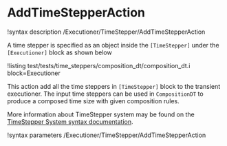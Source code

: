 # AddTimeStepperAction

!syntax description /Executioner/TimeStepper/AddTimeStepperAction

A time stepper is specified as an object inside the `[TimeStepper]` under the `[Executioner]` block
as shown below

!listing test/tests/time_steppers/composition_dt/composition_dt.i block=Executioner

This action add all the time steppers in `[TimeStepper]` block to the transient executioner. The input time steppers can be used in `CompositionDT` to produce a composed time size with given composition rules.


More information about TimeStepper system may be found on the [TimeStepper System syntax documentation](syntax/Executioner/TimeStepper/index.md).

!syntax parameters /Executioner/TimeStepper/AddTimeStepperAction
